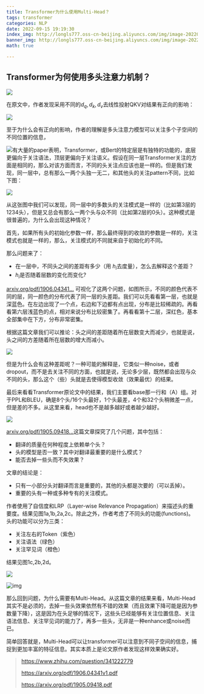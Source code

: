 ```yaml
---
title: Transformer为什么使用Multi-Head？
tags: transformer
categories: NLP
date: 2022-09-15 19:19:30
index_img: http://longls777.oss-cn-beijing.aliyuncs.com/img/image-20220915201320897.png
banner_img: http://longls777.oss-cn-beijing.aliyuncs.com/img/image-20220915201320897.png
math: true

---
```


## Transformer为何使用多头注意力机制？

![](http://longls777.oss-cn-beijing.aliyuncs.com/img/image-20220915201320897.png)

在原文中，作者发现采用不同的$d_q, d_k, d_v$去线性投射QKV对结果有正向的影响：

![](http://longls777.oss-cn-beijing.aliyuncs.com/img/image-20220915201642151.png)

至于为什么会有正向的影响，作者的理解是多头注意力模型可以关注多个子空间的不同位置的信息，

![](http://longls777.oss-cn-beijing.aliyuncs.com/img/image-20220915202009494.png)有大量的paper表明，Transformer，或Bert的特定层是有独特的功能的，底层更偏向于关注语法，顶层更偏向于关注语义。假设在同一层Transformer关注的方面是相同的，那么对该方面而言，不同的头关注点应该也是一样的。但是我们发现，同一层中，总有那么一两个头独一无二，和其他头的关注pattern不同，比如下图：

![](http://longls777.oss-cn-beijing.aliyuncs.com/img/v2-7ffa5458509e2ea7719774a0f1e6ecdc_720w.jpg)

从这张图中我们可以发现，同一层中的多数头的关注模式是一样的（比如第3层的1234头），但是又总会有那么一两个头与众不同（比如第2层的0头）。这种模式是很普遍的，为什么会出现这种情况？

首先，如果所有头的初始化参数一样，那么最终得到的收敛的参数是一样的，关注模式也就是一样的，那么，关注模式的不同就来自于初始化的不同。

那么问题来了：

- 在一层中，不同头之间的差距有多少（用 $h_i$去度量），怎么去解释这个差距？
-  $h_i$是否随着层数的变化而变化?

[arxiv.org/pdf/1906.04341...](https://arxiv.org/pdf/1906.04341v1.pdf) 可视化了这两个问题，如图所示，不同的颜色代表不同的层，同一颜色的分布代表了同一层的头差距。我们可以先看看第一层，也就是深蓝色。在左边出现了一个点，右边和下边都有点出现，分布是比较稀疏的。再看看第六层浅蓝色的点，相对来说分布比较密集了。再看看第十二层，深红色，基本全部集中在下方，分布非常密集。

根据这篇文章我们可以推论：头之间的差距随着所在层数变大而减少，也就是说，头之间的方差随着所在层数的增大而减小。

![](http://longls777.oss-cn-beijing.aliyuncs.com/img/v2-93198d088182bad94f16aa0802acbd62_720w.jpg)

但是为什么会有这种差距呢？一种可能的解释是，它类似一种noise，或者dropout，而不是去关注不同的方面，也就是说，无论多少层，既然都会出现与众不同的头，那么这个（些）头就是去使得模型收敛（效果最优）的结果。

最后来看看Transformer原论文中的结果，我们主要看base那一行和（A）组。对于PPL和BLEU，确是8个头/16个头最好，1个头最差，4个和32个头稍微差一点，但是差的不多。从这里来看，head也不是越多越好或者越少越好。

![](http://longls777.oss-cn-beijing.aliyuncs.com/img/v2-7aaa68b09cebf9687892958d1cb86859_720w.jpg)

[arxiv.org/pdf/1905.09418...](https://arxiv.org/pdf/1905.09418.pdf)这篇文章探究了几个问题，其中包括：

- 翻译的质量在何种程度上依赖单个头？
- 头的模型是否一致？其中对翻译最重要的是什么模式？
- 能否去掉一些头而不失效果？

文章的结论是：

- 只有一小部分头对翻译而言是重要的，其他的头都是次要的（可以丢掉）。
- 重要的头有一种或多种专有的关注模式。

作者使用了自信度和LRP（Layer-wise Relevance Propagation）来描述头的重要度。结果见图1a,1b,2a,2c。除此之外，作者考虑了不同头的功能(functions)。头的功能可以分为三类：

- 关注左右的Token（紫色）
- 关注语法（绿色）
- 关注罕见词（橙色）

结果见图1c,2b,2d。

![](http://longls777.oss-cn-beijing.aliyuncs.com/img/v2-4b8ac4d733f77898e7ae0b07df52c45b_720w.jpg)

![img](http://longls777.oss-cn-beijing.aliyuncs.com/img/v2-e77bdeed4996ee262fe6f931783d9fdc_720w.jpg)

那么回到问题，为什么需要有Multi-Head。从这篇文章的结果来看，Multi-Head其实不是必须的，去掉一些头效果依然有不错的效果（而且效果下降可能是因为参数量下降），这是因为在头足够的情况下，这些头已经能够有关注位置信息、关注语法信息、关注罕见词的能力了，再多一些头，无非是一种enhance或noise而已。

简单回答就是，Multi-Head可以让transformer可以注意到不同子空间的信息，捕捉到更加丰富的特征信息。其实本质上是论文原作者发现这样效果确实好。

>  https://www.zhihu.com/question/341222779
>
> https://arxiv.org/pdf/1906.04341v1.pdf
>
> https://arxiv.org/pdf/1905.09418.pdf